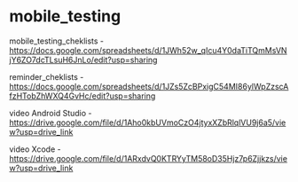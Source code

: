 # mobile_testing

mobile_testing_cheklists - https://docs.google.com/spreadsheets/d/1JWh52w_qIcu4Y0daTiTQmMsVNjY6ZO7dcTLsuH6JnLo/edit?usp=sharing

reminder_cheklists - https://docs.google.com/spreadsheets/d/1JZs5ZcBPxigC54MI86ylWpZzscAfzHTobZhWXQ4GvHc/edit?usp=sharing

video Android Studio - https://drive.google.com/file/d/1Aho0kbUVmoCzO4jtyxXZbRlqlVU9j6a5/view?usp=drive_link

video Xcode - https://drive.google.com/file/d/1ARxdvQ0KTRYyTM58oD35Hjz7p6Zjjkzs/view?usp=drive_link
